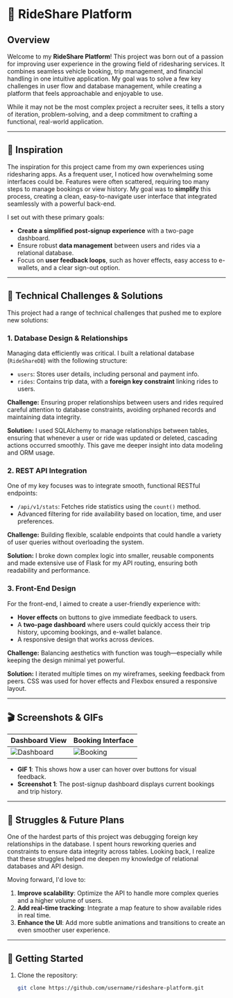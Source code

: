 # 🚗 RideShare Platform

## Overview

Welcome to my **RideShare Platform**! This project was born out of a passion for improving user experience in the growing field of ridesharing services. It combines seamless vehicle booking, trip management, and financial handling in one intuitive application. My goal was to solve a few key challenges in user flow and database management, while creating a platform that feels approachable and enjoyable to use.

While it may not be the most complex project a recruiter sees, it tells a story of iteration, problem-solving, and a deep commitment to crafting a functional, real-world application.

---

## 🌟 Inspiration

The inspiration for this project came from my own experiences using ridesharing apps. As a frequent user, I noticed how overwhelming some interfaces could be. Features were often scattered, requiring too many steps to manage bookings or view history. My goal was to **simplify** this process, creating a clean, easy-to-navigate user interface that integrated seamlessly with a powerful back-end.

I set out with these primary goals:

- **Create a simplified post-signup experience** with a two-page dashboard.
- Ensure robust **data management** between users and rides via a relational database.
- Focus on **user feedback loops**, such as hover effects, easy access to e-wallets, and a clear sign-out option.

---

## 🔧 Technical Challenges & Solutions

This project had a range of technical challenges that pushed me to explore new solutions:

### 1. **Database Design & Relationships**
Managing data efficiently was critical. I built a relational database (`RideShareDB`) with the following structure:
- `users`: Stores user details, including personal and payment info.
- `rides`: Contains trip data, with a **foreign key constraint** linking rides to users.

**Challenge:** Ensuring proper relationships between users and rides required careful attention to database constraints, avoiding orphaned records and maintaining data integrity.

**Solution:** I used SQLAlchemy to manage relationships between tables, ensuring that whenever a user or ride was updated or deleted, cascading actions occurred smoothly. This gave me deeper insight into data modeling and ORM usage.

### 2. **REST API Integration**
One of my key focuses was to integrate smooth, functional RESTful endpoints:
- `/api/v1/stats`: Fetches ride statistics using the `count()` method.
- Advanced filtering for ride availability based on location, time, and user preferences.

**Challenge:** Building flexible, scalable endpoints that could handle a variety of user queries without overloading the system.

**Solution:** I broke down complex logic into smaller, reusable components and made extensive use of Flask for my API routing, ensuring both readability and performance.

### 3. **Front-End Design**
For the front-end, I aimed to create a user-friendly experience with:
- **Hover effects** on buttons to give immediate feedback to users.
- A **two-page dashboard** where users could quickly access their trip history, upcoming bookings, and e-wallet balance.
- A responsive design that works across devices.

**Challenge:** Balancing aesthetics with function was tough—especially while keeping the design minimal yet powerful.

**Solution:** I iterated multiple times on my wireframes, seeking feedback from peers. CSS was used for hover effects and Flexbox ensured a responsive layout.

---

## 🎬 Screenshots & GIFs

| Dashboard View | Booking Interface |
| --- | --- |
| ![Dashboard](./assets/dashboard.png) | ![Booking](./assets/booking.gif) |

- **GIF 1**: This shows how a user can hover over buttons for visual feedback.
- **Screenshot 1**: The post-signup dashboard displays current bookings and trip history.

---

## 🤔 Struggles & Future Plans

One of the hardest parts of this project was debugging foreign key relationships in the database. I spent hours reworking queries and constraints to ensure data integrity across tables. Looking back, I realize that these struggles helped me deepen my knowledge of relational databases and API design.

Moving forward, I'd love to:
1. **Improve scalability**: Optimize the API to handle more complex queries and a higher volume of users.
2. **Add real-time tracking**: Integrate a map feature to show available rides in real time.
3. **Enhance the UI**: Add more subtle animations and transitions to create an even smoother user experience.

---

## 🚀 Getting Started

1. Clone the repository:
   ```bash
   git clone https://github.com/username/rideshare-platform.git
